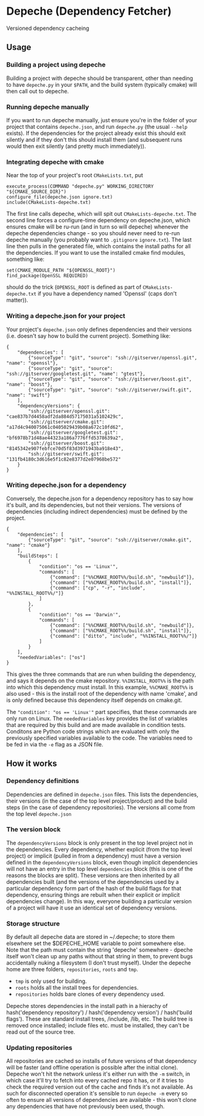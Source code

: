 # Depeche (Dependency Fetcher)

Versioned dependency cacheing

## Usage

### Building a project using depeche

Building a project with depeche should be transparent, other than needing to have `depeche.py` in your `$PATH`, and the build system (typically cmake) will then call out to depeche.

### Running depeche manually

If you want to run depeche manually, just ensure you're in the folder of your project that contains `depeche.json`, and run `depeche.py` (the usual `--help` exists). If the dependencies for the project already exist this should exit silently and if they don't this should install them (and subsequent runs would then exit silently (and pretty much immediately)).


### Integrating depeche with cmake

Near the top of your project's root `CMakeLists.txt`, put

```
execute_process(COMMAND "depeche.py" WORKING_DIRECTORY "${CMAKE_SOURCE_DIR}")
configure_file(depeche.json ignore.txt)
include(CMakeLists-depeche.txt)
```

The first line calls depeche, which will spit out `CMakeLists-depeche.txt`. The second line forces a configure-time dependency on depeche.json, which ensures cmake will be ru-run (and in turn so will depeche) whenever the depeche dependencies change - so you should never need to re-run depeche manually (you probably want to `.gitignore` `ignore.txt`). The last line then pulls in the generated file, which contains the install paths for all the dependencies. If you want to use the installed cmake find modules, something like:
```
set(CMAKE_MODULE_PATH "${OPENSSL_ROOT}")
find_package(OpenSSL REQUIRED)
```
should do the trick (`OPENSSL_ROOT` is defined as part of `CMakeLists-depeche.txt` if you have a dependency named 'Openssl' (caps don't matter)).

### Writing a depeche.json for your project

Your project's `depeche.json` only defines dependencies and their versions (i.e. doesn't say how to build the current project). Something like:
```
{
    "dependencies": [
        {"sourceType": "git", "source": "ssh://gitserver/openssl.git", "name": "openssl"},
        {"sourceType": "git", "source": "ssh://gitserver/googletest.git", "name": "gtest"},
        {"sourceType": "git", "source": "ssh://gitserver/boost.git", "name": "boost"},
        {"sourceType": "git", "source": "ssh://gitserver/swift.git", "name": "swift"}
    ],
    "dependencyVersions": {
        "ssh://gitserver/openssl.git": "cae837b7d4458adf2da884d57175031a5102429c",
        "ssh://gitserver/cmake.git": "a17d4c940075061c0405029439b08a672c10fd62",
        "ssh://gitserver/googletest.git": "bf6978b71d48ae44323a186a7776ffd5378639a2",
        "ssh://gitserver/boost.git": "8145342e907febfce70d5f83d3971943ba918e43",
        "ssh://gitserver/swift.git": "131fb4180c3d616e5f1c82e8377d2e07968be572"
    }
}
```

### Writing depeche.json for a dependency
Conversely, the depeche.json for a dependency repository has to say how it's built, and its dependencies, but not their versions. The versions of dependencies (including indirect dependencies) must be defined by the project.
```
{
	"dependencies": [
		{"sourceType": "git", "source": "ssh://gitserver/cmake.git", "name": "cmake"}
	],
	"buildSteps": [
        {
            "condition": "os == 'Linux'",
            "commands": [
                {"command": ["%%CMAKE_ROOT%%/build.sh", "newbuild"]},
                {"command": ["%%CMAKE_ROOT%%/build.sh", "install"]},
                {"command": ["cp", "-r", "include", "%%INSTALL_ROOT%%/"]}
            ]
        },
        {
            "condition": "os == 'Darwin'",
            "commands": [
                {"command": ["%%CMAKE_ROOT%%/build.sh", "newbuild"]},
                {"command": ["%%CMAKE_ROOT%%/build.sh", "install"]},
                {"command": ["ditto", "include", "%%INSTALL_ROOT%%/"]}
            ]
        }
    ],
    "neededVariables": ["os"]
}
```
This gives the three commands that are run when building the dependency, and says it depends on the cmake repository. `%%INSTALL_ROOT%%` is the path into which this dependency must install. In this example, `%%CMAKE_ROOT%%` is also used - this is the install root of the dependency with name 'cmake', and is only defined because this dependency itself depends on cmake.git.

The `"condition": "os == 'Linux'"` part specifies, that these commands are only run on Linux.
The `neededVariables` key provides the list of variables that are required by this build and are made available in condition tests. Conditons are Python code strings which are evaluated with only the previously specified variables available to the code. The variables need to be fed in via the `-e` flag as a JSON file.

## How it works

### Dependency definitions

Dependencies are defined in `depeche.json` files. This lists the dependencies, their versions (in the case of the top level project/product) and the build steps (in the case of dependency repositories). The versions all come from the top level `depeche.json`

### The version block

The `dependencyVersions` block is only present in the top level project not in the dependencies. Every dependency, whether explicit (from the top level project) or implicit (pulled in from a dependency) must have a version defined in the `dependencyVersions` block, even though implicit dependencies will not have an entry in the top level `dependencies` block (this is one of the reasons the blocks are split). These versions are then inherited by all dependencies built (and the versions of the dependencies used by a particular dependency form part of the hash of the build flags for that dependency, ensuring things are rebuilt when their explicit or implicit dependencies change). In this way, everyone building a particular version of a project will have it use an identical set of dependency versions.

### Storage structure

By default all depeche data are stored in ~/.depeche; to store them elsewhere set the $DEPECHE_HOME variable to point somewhere else. Note that the path must contain the string 'depeche' somewhere - dpeche itself won't clean up any paths without that string in them, to prevent bugs accidentally nuking a filesystem (I don't trust myself). Under the depeche home are three folders, `repositories`, `roots` and `tmp`.
* `tmp` is only used for building.
* `roots` holds all the install trees for dependencies.
* `repositories` holds bare clones of every dependency used.

Depeche stores dependencies in the install path in a hierachy of hash('dependency repository') / hash('dependency version') / hash('build flags'). These are standard install trees, /include, /lib, etc. The build tree is removed once installed; include files etc. must be installed, they can't be read out of the source tree.

### Updating repositories
All repositories are cached so installs of future versions of that dependency will be faster (and offline operation is possible after the initial clone). Depeche won't hit the network unless it's either run with the `-m` switch, in which case it'll try to fetch into every cached repo it has, or if it tries to check the required version out of the cache and finds it's not available. As such for disconnected operation it's sensible to run `depeche -m` every so often to ensure all versions of dependencies are available - this won't clone any dependencies that have not previously been used, though.
